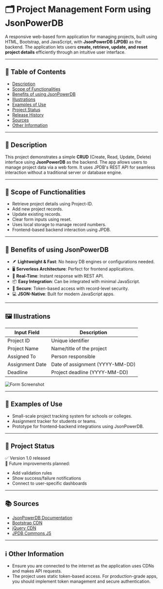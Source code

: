 # 🗂️ Project Management Form using JsonPowerDB

A responsive web-based form application for managing projects, built using HTML, Bootstrap, and JavaScript, with **JsonPowerDB (JPDB)** as the backend. The application lets users **create, retrieve, update, and reset project details** efficiently through an intuitive user interface.

---

## 📑 Table of Contents

- [Description](#description)
- [Scope of Functionalities](#scope-of-functionalities)
- [Benefits of using JsonPowerDB](#benefits-of-using-jsonpowerdb)
- [Illustrations](#illustrations)
- [Examples of Use](#examples-of-use)
- [Project Status](#project-status)
- [Release History](#release-history)
- [Sources](#sources)
- [Other Information](#other-information)

---

## 📖 Description

This project demonstrates a simple **CRUD** (Create, Read, Update, Delete) interface using **JsonPowerDB** as the backend. The app allows users to manage project data via a web form. It uses JPDB's REST API for seamless interaction without a traditional server or database engine.

---

## 🎯 Scope of Functionalities

- Retrieve project details using Project-ID.
- Add new project records.
- Update existing records.
- Clear form inputs using reset.
- Uses local storage to manage record numbers.
- Frontend-based backend interaction using JPDB.

---

## 🌟 Benefits of using JsonPowerDB

- 🪶 **Lightweight & Fast**: No heavy DB engines or configurations needed.
- 🖥️ **Serverless Architecture**: Perfect for frontend applications.
- 🚀 **Real-Time**: Instant response with REST API.
- 📦 **Easy Integration**: Can be integrated with minimal JavaScript.
- 🔐 **Secure**: Token-based access with record-level security.
- 💻 **JSON-Native**: Built for modern JavaScript apps.

---

## 🖼️ Illustrations

| Input Field     | Description                    |
|-----------------|--------------------------------|
| Project ID      | Unique identifier              |
| Project Name    | Name/title of the project      |
| Assigned To     | Person responsible             |
| Assignment Date | Date of assignment (YYYY-MM-DD)|
| Deadline        | Project deadline (YYYY-MM-DD)  |

![Form Screenshot](https://via.placeholder.com/700x300.png?text=Form+Illustration)

---

## 🔧 Examples of Use

- Small-scale project tracking system for schools or colleges.
- Assignment tracker for students or teams.
- Prototype for frontend-backend integrations using JsonPowerDB.

---

## 🚧 Project Status

✅ Version 1.0 released  
🔄 Future improvements planned:
- Add validation rules
- Show success/failure notifications
- Connect to user-specific dashboards

---

## 📚 Sources

- [JsonPowerDB Documentation](https://login2explore.com/jpdb/docs.html)
- [Bootstrap CDN](https://getbootstrap.com/)
- [jQuery CDN](https://jquery.com/)
- [JPDB Commons JS](http://login2explore.com/jpdb/resources/js/0.0.3/jpdb-commons.js)

---

## ℹ️ Other Information

- Ensure you are connected to the internet as the application uses CDNs and makes API requests.
- The project uses static token-based access. For production-grade apps, you should implement token management and secure authentication.

